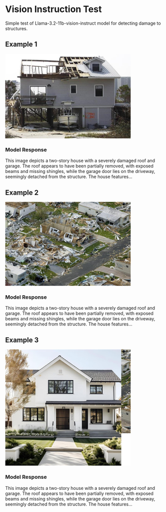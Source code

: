 # Vision Instruction Test
Simple test of Llama-3.2-11b-vision-instruct model for detecting damage to structures.


## Example 1

<img src="img/70946284-1c60-4cee-ad03-0b4f56c501e4.jpg" alt="Example 1" width="400"/>

### Model Response
This image depicts a two-story house with a severely damaged roof and garage. The roof appears to have been partially removed, with exposed beams and missing shingles, while the garage door lies on the driveway, seemingly detached from the structure. The house features...

## Example 2

<img src="img/aebbe0fd-86da-411e-9da5-45d06ef4cb74.jpg" alt="Example 1" width="400"/>

### Model Response
This image depicts a two-story house with a severely damaged roof and garage. The roof appears to have been partially removed, with exposed beams and missing shingles, while the garage door lies on the driveway, seemingly detached from the structure. The house features...

## Example 3

<img src="img/cf02cc23-3422-4dcb-a617-3b5fdcb1a5f4.jpg" alt="Example 1" width="400"/>

### Model Response
This image depicts a two-story house with a severely damaged roof and garage. The roof appears to have been partially removed, with exposed beams and missing shingles, while the garage door lies on the driveway, seemingly detached from the structure. The house features...
